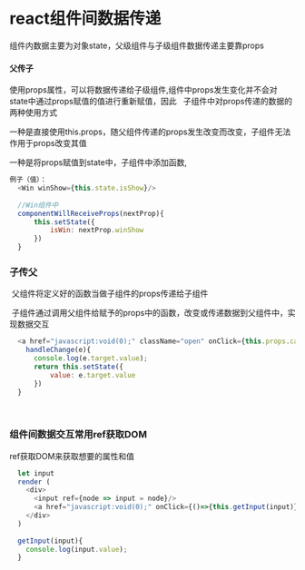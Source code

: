 # react组件间数据传递

  组件内数据主要为对象state，父级组件与子级组件数据传递主要靠props
  
#### 父传子

  使用props属性，可以将数据传递给子级组件,组件中props发生变化并不会对state中通过props赋值的值进行重新赋值，因此
  
  子组件中对props传递的数据的两种使用方式
  
  一种是直接使用this.props，随父组件传递的props发生改变而改变，子组件无法作用于props改变其值
  
  一种是将props赋值到state中，子组件中添加函数,
  
```js
例子（值）：
  <Win winShow={this.state.isShow}/>
  
  //Win组件中
  componentWillReceiveProps(nextProp){
      this.setState({
          isWin: nextProp.winShow
      })
  }
```

### 子传父

  父组件将定义好的函数当做子组件的props传递给子组件
  
  子组件通过调用父组件给赋予的props中的函数，改变或传递数据到父组件中，实现数据交互
  
```js
  <a href="javascript:void(0);" className="open" onClick={this.props.callbackParent}>打开窗口</a>
    handleChange(e){
      console.log(e.target.value);
      return this.setState({
          value: e.target.value
      })
  }
```
  

### 组件间数据交互常用ref获取DOM

  ref获取DOM来获取想要的属性和值

```js
  let input
  render (
    <div>
      <input ref={node => input = node}/>
      <a href="javascript:void(0);" onClick={()=>{this.getInput(input)}}>
    </div>
  )
  
  getInput(input){
    console.log(input.value);
  }
```



  

